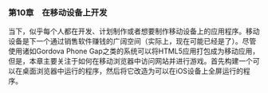 ### 第10章　在移动设备上开发

当下，似乎每个人都在开发、计划制作或者想要制作移动设备上的应用程序。移动设备是下一个通过销售软件赚钱的广阔空间（实际上，现在可能已经是了）。尽管使用诸如Gordova Phone Gap之类的系统可以将HTML5应用打包成为移动应用，但是，本章主要关注于如何在移动浏览器中访问网站并进行游戏。首先构建一个可以在桌面浏览器中运行的程序，然后将它改造为可以在iOS设备上全屏运行的程序。

